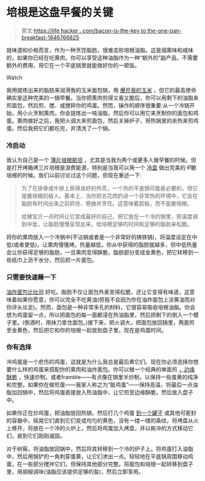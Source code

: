 # 培根是这盘早餐的关键

> 原文:[https://life hacker . com/bacon-is-the-key to the-one-pan-breakfast-1846766825](https://lifehacker.com/bacon-is-the-key-to-this-one-pan-breakfast-1846766825)

就味道和价格而言，作为一种烹饪脂肪，很难击败培根油脂。这是烟熏味和咸味的，如果你已经在吃熏肉，你可以享受这种油脂作为一种“额外的”副产品，不需要额外的费用，用它在一个平底锅里就能做好你的一顿饭。

Watch

我用提炼出来的脂肪来润滑我的玉米面包锅，用 [爆开我的玉米](https://skillet.lifehacker.com/cook-your-popcorn-in-bacon-grease-1846045923) ，但它的最高使命确实是这种完美的一锅早餐。当你把熏肉煎得又香又脆后，你可以用剩下的油脂来煎面包，然后煎、搅、或搅碎你的鸡蛋。然而，操作的顺序很重要:从一个冷锅开始，用小火烹制熏肉，你会提炼出一吨油脂，然后你可以用它来烹制你的面包和鸡蛋。熏肉做好之后，我把火调大来煎面包，然后关掉炉子，用热锅里的余热来煎鸡蛋。然后我把它们都吃完，并清洗了一个锅。

### 冷启动

我认为自己是一个 [薄片培根斯坦](https://lifehacker.com/ditch-the-skillet-fire-up-your-oven-to-cook-perfect-ba-5711834) ，尤其是当我为两个或更多人做早餐的时候。但是打开烤箱烤三片培根是浪费能源，特别是当我可以用一个 [冷盘](https://skillet.lifehacker.com/the-secret-to-great-bacon-is-a-cold-pan-1829171657) 做出完美的*平*脆培根的时候。我们以前讨论过这个问题，但现在重述一下:

> 为了在排骨或牛排上获得良好的外壳，一个热的平底锅可能是必要的，但它是脆培根的敌人。基本上，当你把五花肉扔进一个非常热的环境中，它会在脂肪有时间出来之前抓住、卷曲并烹饪。这意味着胶粘，而不是脆培根。
> 
> 给猪宝贝一点时间让它变成最好的自己，把它放在一个冷的锅里，把温度调到中低，让脂肪慢慢呈现出来，给培根足够的时间和足够的脂肪来松脆。

将你的熏肉放入一个冷锅中(不沾锅或者是一个非常好的铸铁锅)，将温度设定在中低(或者更低)，让熏肉慢慢烤。热量越低，你从中获得的脂肪就越多，但中低热量会让你获得足够的脂肪。一旦熏肉变得酥脆，脂肪部分变成金黄色，把它转移到一些纸巾上沥干水分，然后抓一片面包。

### 只需要快速蘸一下

[油炸面包比吐司](https://skillet.lifehacker.com/fried-bread-is-better-than-toast-1827629232) 好吃。脂肪不仅让面包外表变得松脆，还让它变得有味道，这意味着如果你愿意，你可以完全不吃黄油(但我不会因为你在油炸面包上涂黄油而对你评头论足)。然而，面包是一种非常多孔的材料，它很容易吸收培根油脂。你会想为鸡蛋留一点，所以把面包的每一面都浸在热油脂里，然后把剩下的倒入一个模子里。(倒酒时，用抹刀拿住面包。)接下来，把火调大，把面包放回锅里，两面煎至金黄色，然后把它和你的培根一起放到盘子里。现在是鸡蛋时间。

### 你有选择

冷鸡蛋是一个悲伤的鸡蛋，这就是为什么我总是最后煮它们。现在你必须选择你想要什么样的鸡蛋来搭配你的熏肉和油炸面包。你可以做一个经典的单面煎 [，边缘酥脆](https://skillet.lifehacker.com/how-to-make-the-best-steak-and-eggs-1835806413) ，快速炒制，或者framble——有点像在锅里半炒制，以保持一些蛋黄的纯净和完整。如果你在做煎蛋——我家人称之为“脏鸡蛋”——保持高温，将最后一点油脂加回锅中，然后将鸡蛋直接放入热油脂中，让它煎至边缘酥脆，然后放入盘子中。

如果你正在炒鸡蛋，把油脂放回热锅，然后打几个鸡蛋 [到一个罐子](https://skillet.lifehacker.com/you-should-scramble-eggs-in-a-jar-1844164046) 或其他可密封的容器中，摇晃它们直到它们变成均匀的黄色，没有一缕一缕的条纹。将烤盘从火上移开，将放在一个冷的火炉上，然后将鸡蛋加入烤盘，并以俯冲的方式移动它们，直到它们刚刚凝固。

对于树莓，将油脂放回锅中，然后将其转移到一个冷的炉子上。将鸡蛋打入油脂中，然后用锅铲的一角刺穿蛋黄，让它们渗出一点。轻轻地在平底锅周围移动鸡蛋，在一些部分搅拌它们，但保持其他部分完整。将面包和培根一起转移到盘子里，用胡椒调味(油脂应该提供足够的盐)，然后立即享用。